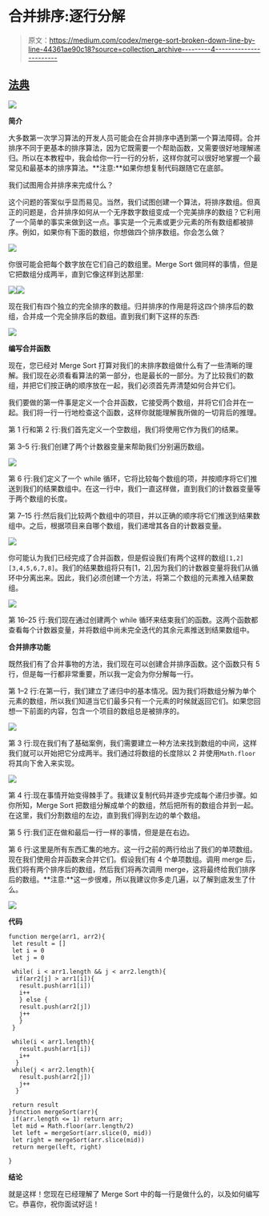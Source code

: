 # 合并排序:逐行分解

> 原文：<https://medium.com/codex/merge-sort-broken-down-line-by-line-44361ae90c18?source=collection_archive---------4----------------------->

## [法典](http://medium.com/codex)

![](img/fea9322c930aaa739f0c398cccea4371.png)

**简介**

大多数第一次学习算法的开发人员可能会在合并排序中遇到第一个算法障碍。合并排序不同于更基本的排序算法，因为它既需要一个帮助函数，又需要很好地理解递归。所以在本教程中，我会给你一行一行的分析，这样你就可以很好地掌握一个最常见和最基本的排序算法。**注意:**如果你想复制代码跟随它在底部。

我们试图用合并排序来完成什么？

这个问题的答案似乎显而易见。当然，我们试图创建一个算法，将排序数组。但真正的问题是，合并排序如何从一个无序数字数组变成一个完美排序的数组？它利用了一个简单的事实来做到这一点。事实是一个元素或更少元素的所有数组都被排序。例如，如果你有下面的数组，你想做四个排序数组。你会怎么做？

![](img/cdd3fdb84afed7c7742c75af13147d06.png)

你很可能会把每个数字放在它们自己的数组里。Merge Sort 做同样的事情，但是它把数组分成两半，直到它像这样到达那里:

![](img/2ce155d17df3176903cd8708942647be.png)![](img/574ecdd63b61fc545a79d1d9ca448082.png)

现在我们有四个独立的完全排序的数组。归并排序的作用是将这四个排序后的数组，合并成一个完全排序后的数组。直到我们剩下这样的东西:

![](img/a62249bb1d43c753921c0d69d6d7311d.png)

**编写合并函数**

现在，您已经对 Merge Sort 打算对我们的未排序数组做什么有了一些清晰的理解。我们现在必须看看算法的第一部分，也是最长的一部分。为了比较我们的数组，并把它们按正确的顺序放在一起，我们必须首先弄清楚如何合并它们。

我们要做的第一件事是定义一个合并函数，它接受两个数组，并将它们合并在一起。我们将一行一行地检查这个函数，这样你就能理解我所做的一切背后的推理。

第 1 行和第 2 行:我们首先定义一个空数组，我们将使用它作为我们的结果。

第 3–5 行:我们创建了两个计数器变量来帮助我们分别遍历数组。

![](img/b9ffeb0a1ba90fa1f0def4dca813105b.png)

第 6 行:我们定义了一个 while 循环，它将比较每个数组的项，并按顺序将它们推送到我们的结果数组中。在这一行中，我们一直这样做，直到我们的计数器变量等于两个数组的长度。

第 7–15 行:然后我们比较两个数组中的项目，并以正确的顺序将它们推送到结果数组中。之后，根据项目来自哪个数组，我们递增其各自的计数器变量。

![](img/a566b4e13388b1273c2194650b3d4913.png)

你可能认为我们已经完成了合并函数，但是假设我们有两个这样的数组`[1,2] [3,4,5,6,7,8]`。我们的结果数组将只有[1，2],因为我们的计数器变量将我们从循环中分离出来。因此，我们必须创建一个方法，将第二个数组的元素推入结果数组。

![](img/7d229276f3c78bb98c29e2925612c84a.png)

第 16–25 行:我们现在通过创建两个 while 循环来结束我们的函数。这两个函数都查看每个计数器变量，并将数组中尚未完全迭代的其余元素推送到结果数组中。

**合并排序功能**

既然我们有了合并事物的方法，我们现在可以创建合并排序函数。这个函数只有 5 行，但是每一行都非常重要，所以我一定会为你分解每一行。

第 1–2 行:在第一行，我们建立了递归中的基本情况。因为我们将数组分解为单个元素的数组，所以我们知道当它们最多只有一个元素的时候就返回它们。如果您回想一下前面的内容，包含一个项目的数组总是被排序的。

![](img/aa6fd469f4400997b36d9619466aa0ea.png)

第 3 行:现在我们有了基础案例，我们需要建立一种方法来找到数组的中间，这样我们就可以开始把它分成两半。我们通过将数组的长度除以 2 并使用`Math.floor`将其向下舍入来实现。

![](img/2c6c3a8172476ae9055290615470e840.png)

第 4 行:现在事情开始变得棘手了。我建议复制代码并逐步完成每个递归步骤。如你所知，Merge Sort 把数组分解成单个的数组，然后把所有的数组合并到一起。在这里，我们分割数组的左边，直到我们得到左边的单个数组。

第 5 行:我们正在做和最后一行一样的事情，但是是在右边。

第 6 行:这里是所有东西汇集的地方。这一行之前的两行给出了我们的单项数组。现在我们使用合并函数来合并它们。假设我们有 4 个单项数组。调用 merge 后，我们将有两个排序后的数组，然后我们将再次调用 merge，这将最终给我们排序后的数组。**注意:**这一步很难，所以我建议你多走几遍，以了解到底发生了什么。

![](img/852bde7efdfcbb1a702afb47ae9eb753.png)

**代码**

```
function merge(arr1, arr2){
 let result = []
 let i = 0
 let j = 0

 while( i < arr1.length && j < arr2.length){
  if(arr2[j] > arr1[i]){
   result.push(arr1[i])
   i++
   } else {
   result.push(arr2[j])
   j++
   }
 }

 while(i < arr1.length){
   result.push(arr1[i])
   i++
  }
 while(j < arr2.length){
   result.push(arr2[j])
   j++
  }

 return result
}function mergeSort(arr){
 if(arr.length <= 1) return arr;
 let mid = Math.floor(arr.length/2)
 let left = mergeSort(arr.slice(0, mid))
 let right = mergeSort(arr.slice(mid))
 return merge(left, right)

}
```

**结论**

就是这样！您现在已经理解了 Merge Sort 中的每一行是做什么的，以及如何编写它。恭喜你，祝你面试好运！